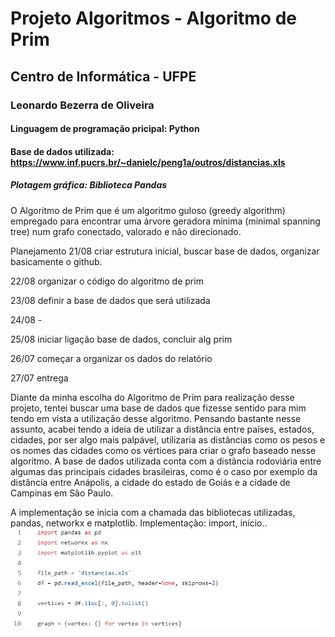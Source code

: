 # Projeto Algoritmos - Algoritmo de Prim
## Centro de Informática - UFPE
### Leonardo Bezerra de Oliveira  
#### Linguagem de programação pricipal: Python
#### Base de dados utilizada: https://www.inf.pucrs.br/~danielc/peng1a/outros/distancias.xls
##### Plotagem gráfica: Biblioteca Pandas
O Algoritmo de Prim que é um algoritmo guloso (greedy algorithm) empregado para encontrar uma árvore geradora mínima (minimal spanning tree) num grafo conectado, valorado e não direcionado.

Planejamento
21/08 criar estrutura inicial, buscar base de dados, organizar basicamente o github.

22/08 organizar o código do algoritmo de prim

23/08 definir a base de dados que será utilizada

24/08 - 

25/08 iniciar ligação base de dados, concluir alg prim

26/07 começar a organizar os dados do relatório

27/07 entrega

Diante da minha escolha do Algoritmo de Prim para realização desse projeto, tentei buscar uma base de dados que fizesse sentido para mim tendo em vista a utilização desse algoritmo. Pensando bastante nesse assunto, acabei tendo a ideia de utilizar a distância entre países, estados, cidades, por ser algo mais palpável, utilizaria as distâncias como os pesos e os nomes das cidades como os vértices para criar o grafo baseado nesse algoritmo.
A base de dados utilizada conta com a distância rodoviária entre algumas das principais cidades brasileiras, como é o caso por exemplo da distância entre Anápolis, a cidade do estado de Goiás e a cidade de Campinas em São Paulo.



A implementação se inicia com a chamada das bibliotecas utilizadas, pandas, networkx e matplotlib.
Implementação:
import, início..
<img src="/assets/img1.png">





